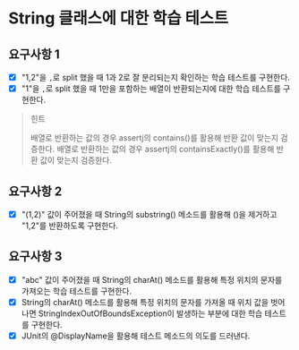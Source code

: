 # String 클래스에 대한 학습 테스트

## 요구사항 1

- [x] "1,2"을 `,`로 split 했을 때 1과 2로 잘 분리되는지 확인하는 학습 테스트를 구현한다.
- [x] "1"을 `,`로 split 했을 때 1만을 포함하는 배열이 반환되는지에 대한 학습 테스트를 구현한다.

> 힌트
>
> 배열로 반환하는 값의 경우 assertj의 contains()를 활용해 반환 값이 맞는지 검증한다.
> 배열로 반환하는 값의 경우 assertj의 containsExactly()를 활용해 반환 값이 맞는지 검증한다.

## 요구사항 2

- [x] "(1,2)" 값이 주어졌을 때 String의 substring() 메소드를 활용해 ()을 제거하고 "1,2"를 반환하도록 구현한다.

## 요구사항 3

- [x] "abc" 값이 주어졌을 때 String의 charAt() 메소드를 활용해 특정 위치의 문자를 가져오는 학습 테스트를 구현한다.
- [x] String의 charAt() 메소드를 활용해 특정 위치의 문자를 가져올 때 위치 값을 벗어나면 StringIndexOutOfBoundsException이 발생하는 부분에 대한 학습 테스트를 구현한다.
- [x] JUnit의 @DisplayName을 활용해 테스트 메소드의 의도를 드러낸다.
